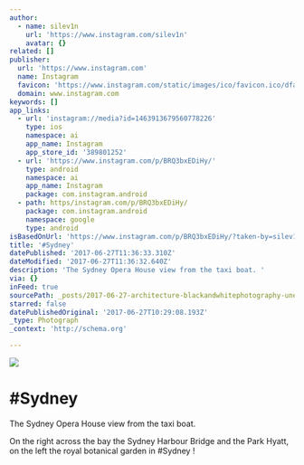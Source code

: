 ```yaml
---
author:
  - name: silev1n
    url: 'https://www.instagram.com/silev1n'
    avatar: {}
related: []
publisher:
  url: 'https://www.instagram.com'
  name: Instagram
  favicon: 'https://www.instagram.com/static/images/ico/favicon.ico/dfa85bb1fd63.ico'
  domain: www.instagram.com
keywords: []
app_links:
  - url: 'instagram://media?id=1463913679560778226'
    type: ios
    namespace: ai
    app_name: Instagram
    app_store_id: '389801252'
  - url: 'https://www.instagram.com/p/BRQ3bxEDiHy/'
    type: android
    namespace: ai
    app_name: Instagram
    package: com.instagram.android
  - path: https/instagram.com/p/BRQ3bxEDiHy/
    package: com.instagram.android
    namespace: google
    type: android
isBasedOnUrl: 'https://www.instagram.com/p/BRQ3bxEDiHy/?taken-by=silev1n'
title: '#Sydney'
datePublished: '2017-06-27T11:36:33.310Z'
dateModified: '2017-06-27T11:36:32.640Z'
description: 'The Sydney Opera House view from the taxi boat. '
via: {}
inFeed: true
sourcePath: _posts/2017-06-27-architecture-blackandwhitephotography-unescoworldheritage.md
starred: false
datePublishedOriginal: '2017-06-27T10:29:08.193Z'
_type: Photograph
_context: 'http://schema.org'

---
```

![](https://imgflo.herokuapp.com/graph/2b2431f8e7ba7b0/9acebdb1915afd2400e205ad7ef57ca9/noop.jpg?input=https%3A%2F%2Fscontent.cdninstagram.com%2Ft51.2885-15%2Fs640x640%2Fsh0.08%2Fe35%2F17126285_1571413676205371_2137074962261868544_n.jpg)

# \#Sydney

The Sydney Opera House view from the taxi boat. 

On the right across the bay the Sydney Harbour Bridge and the Park Hyatt, on the left the royal botanical garden in \#Sydney !